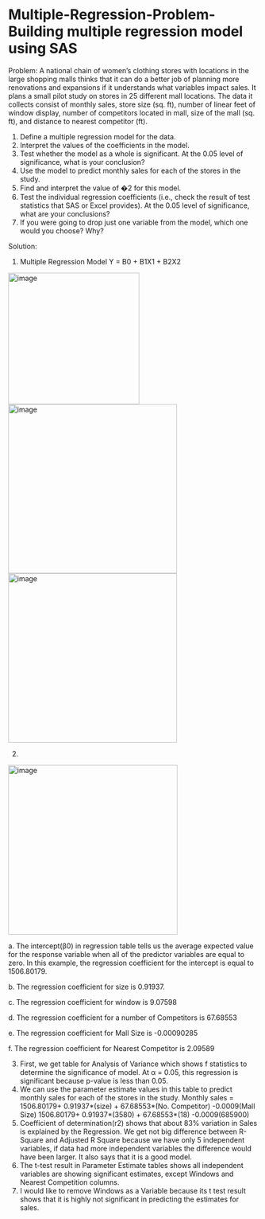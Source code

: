 # Multiple-Regression-Problem- Building multiple regression model using SAS

Problem: A national chain of women’s clothing stores with locations in the large shopping malls
thinks that it can do a better job of planning more renovations and expansions if it
understands what variables impact sales. It plans a small pilot study on stores in 25
different mall locations. The data it collects consist of monthly sales, store size (sq. ft),
number of linear feet of window display, number of competitors located in mall, size of
the mall (sq. ft), and distance to nearest competitor (ft).
1. Define a multiple regression model for the data. 
2. Interpret the values of the coefficients in the model. 
3. Test whether the model as a whole is significant. At the 0.05 level of significance,
what is your conclusion? 
4. Use the model to predict monthly sales for each of the stores in the study. 
5. Find and interpret the value of �2 for this model. 
6. Test the individual regression coefficients (i.e., check the result of test statistics
that SAS or Excel provides). At the 0.05 level of significance, what are your
conclusions? 
7. If you were going to drop just one variable from the model, which one would you
choose? Why?

Solution: 
1.	Multiple Regression Model
Y = B0 + B1X1 + B2X2
<img width="264" alt="image" src="https://user-images.githubusercontent.com/63497057/204067115-d17f6d34-fd0d-489d-a990-287824764f70.png">
<img width="340" alt="image" src="https://user-images.githubusercontent.com/63497057/204067121-a76b46a8-2d21-4857-9808-bb4dfe02b26a.png">
<img width="340" alt="image" src="https://user-images.githubusercontent.com/63497057/204067127-d63d489c-0965-4e03-96dc-53203bc81c47.png">

2.

<img width="341" alt="image" src="https://user-images.githubusercontent.com/63497057/204067145-6b1e17c2-853f-44fa-96d3-3d19706af4b1.png">

  a.	The intercept(β0) in regression table tells us the average expected value for the response variable when all of the predictor variables are equal to zero. In this example, the regression coefficient for the intercept is equal to 1506.80179.

  b.	The regression coefficient for size is 0.91937.

  c.	The regression coefficient for window is 9.07598

  d.	The regression coefficient for a number of Competitors is 67.68553

  e.	The regression coefficient for Mall Size is -0.00090285	

  f.	The regression coefficient for Nearest Competitor is 2.09589

3.	First, we get table for Analysis of Variance which shows f statistics to determine the significance of model. At α = 0.05, this regression is significant because p-value is less than 0.05. 
4.	We can use the parameter estimate values in this table to predict monthly sales for each of the stores in the study.
Monthly sales = 1506.80179+ 0.91937*(size) + 67.68553*(No. Competitor) -0.0009(Mall Size) 
1506.80179+ 0.91937*(3580) + 67.68553*(18) -0.0009(685900)
5.	Coefficient of determination(r2) shows that about 83% variation in Sales is explained by the Regression. We get not big difference between R-Square and Adjusted R Square because we have only 5 independent variables, if data had more independent variables the difference would have been larger. It also says that it is a good model.
6.	The t-test result in Parameter Estimate tables shows all independent variables are showing significant estimates, except Windows and Nearest Competition columns. 
7.	I would like to remove Windows as a Variable because its t test result shows that it is highly not significant in predicting the estimates for sales.
